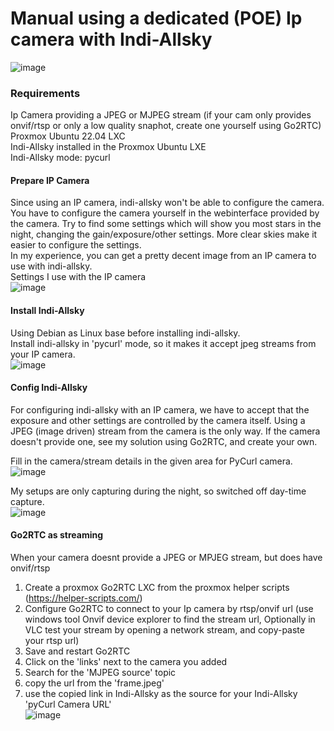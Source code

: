 # Manual using a dedicated (POE) Ip camera with Indi-Allsky

![image](https://github.com/user-attachments/assets/3f4fad02-c0d3-4901-8466-15b713634fee)  

### Requirements
Ip Camera providing a JPEG or MJPEG stream (if your cam only provides onvif/rtsp or only a low quality snaphot, create one yourself using Go2RTC)  
Proxmox Ubuntu 22.04 LXC  
Indi-Allsky installed in the Proxmox Ubuntu LXE  
Indi-Allsky mode: pycurl  

#### Prepare IP Camera
Since using an IP camera, indi-allsky won't be able to configure the camera. You have to configure the camera yourself in the webinterface provided by the camera. 
Try to find some settings which will show you most stars in the night, changing the gain/exposure/other settings. More clear skies make it easier to configure the settings.  
In my experience, you can get a pretty decent image from an IP camera to use with indi-allsky.  
Settings I use with the IP camera  
![image](https://github.com/user-attachments/assets/abd09b96-88c3-4152-a4eb-f62a9fddf93c)  


#### Install Indi-Allsky
Using Debian as Linux base before installing indi-allsky.  
Install indi-allsky in 'pycurl' mode, so it makes it accept jpeg streams from your IP camera.  
![image](https://github.com/user-attachments/assets/df21f0ec-df88-4475-a254-1e6629ee61d8)  


#### Config Indi-Allsky
For configuring indi-allsky with an IP camera, we have to accept that the exposure and other settings are controlled by the camera itself. Using a JPEG (image driven) stream from the camera is the only way. 
If the camera doesn't provide one, see my solution using Go2RTC, and create your own.  

Fill in the camera/stream details in the given area for PyCurl camera.  
![image](https://github.com/user-attachments/assets/22c8e9e4-dbb0-43a0-b87a-4fc389359f84)  

My setups are only capturing during the night, so switched off day-time capture.  
![image](https://github.com/user-attachments/assets/d0ff9402-5dc9-4155-8fae-34e77235364f)  


#### Go2RTC as streaming
When your camera doesnt provide a JPEG or MPJEG stream, but does have onvif/rtsp  
1) Create a proxmox Go2RTC LXC from the proxmox helper scripts (https://helper-scripts.com/)
2) Configure Go2RTC to connect to your Ip camera by rtsp/onvif url (use windows tool Onvif device explorer to find the stream url, Optionally in VLC test your stream by opening a network stream, and copy-paste your rtsp url)
3) Save and restart Go2RTC
4) Click on the 'links' next to the camera you added
5) Search for the 'MJPEG source' topic
6) copy the url from the 'frame.jpeg'
7) use the copied link in Indi-Allsky as the source for your Indi-Allsky 'pyCurl Camera URL'  
![image](https://github.com/kippesikgithub/allsky/assets/100353268/2d737e3b-a8fe-4b8e-bee8-b3598f55387f)
